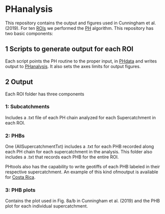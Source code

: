 # PHanalysis

This repository contains the output and figures used in Cunningham et al. (2019). For ten [ROIs](https://mcunningham917.github.io/PHdoc/Data/) we performed the [PH](https://mcunningham917.github.io/PHdoc/Method/) algorithm. This repository has two basic components:

## 1 Scripts to generate output for each ROI

Each script points the PH routine to the proper input, in [PHdata](https://github.com/mcunningham917/PHdata) and writes output to [PHanalysis](https://github.com/mcunningham917/PHanalysis). It also sets the axes limits for output figures. 

## 2 Output 

Each ROI folder has three components

### 1: Subcatchments

Includes a .txt file of each PH chain analyzed for each Supercatchment in each ROI.

### 2: PHBs

One (AllSupercatchmentTxt) includes a .txt for each PHB recorded along each PH chain for each supercatchment in the analysis. This folder also includes a .txt that records each PHB for the entire ROI.

PHtools also has the capability to write geotiffs of each PHB labeled in their respective supercatchment. An example of this kind ofmoutput is available for [Costa Rica](https://github.com/mcunningham917/PHanalysis/tree/master/CostaRica/PHBs/Cusum02_BenchLength3Steps/AllSupercatchmentsTiffs). 

### 3: PHB plots

Contains the plot used in Fig. 8a/b in Cunningham et al. (2019) and the PHB plot for each individual supercatchment.


